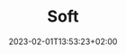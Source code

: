 ---
title: "Soft"
date: 2023-02-01T13:53:23+02:00
draft: true
menu:
  main:
    parent: home
    weight: 20
---
